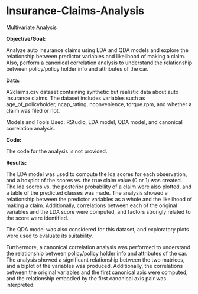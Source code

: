 # Insurance-Claims-Analysis
Multivariate Analysis

**Objective/Goal:**

Analyze auto insurance claims using LDA and QDA models and explore the relationship between predictor variables and likelihood of making a claim. Also, perform a canonical correlation analysis to understand the relationship between policy/policy holder info and attributes of the car.


**Data:**

A2claims.csv dataset containing synthetic but realistic data about auto insurance claims. The dataset includes variables such as age_of_policyholder, ncap_rating, nconvenience, torque.rpm, and whether a claim was filed or not.

Models and Tools Used: RStudio, LDA model, QDA model, and canonical correlation analysis.


**Code:**

The code for the analysis is not provided.


**Results:**

The LDA model was used to compute the lda scores for each observation, and a boxplot of the scores vs. the true claim value (0 or 1) was created. The lda scores vs. the posterior probability of a claim were also plotted, and a table of the predicted classes was made. The analysis showed a relationship between the predictor variables as a whole and the likelihood of making a claim. Additionally, correlations between each of the original variables and the LDA score were computed, and factors strongly related to the score were identified.

The QDA model was also considered for this dataset, and exploratory plots were used to evaluate its suitability.

Furthermore, a canonical correlation analysis was performed to understand the relationship between policy/policy holder info and attributes of the car. The analysis showed a significant relationship between the two matrices, and a biplot of the variables was produced. Additionally, the correlations between the original variables and the first canonical axis were computed, and the relationship embodied by the first canonical axis pair was interpreted.
